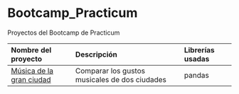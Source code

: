 # Bootcamp_Practicum
Proyectos del Bootcamp de Practicum

| Nombre del proyecto   | Descripción                          | Librerías usadas           |
| :-------------------- | :----------------------------------- |:---------------------------|
| [Música de la gran ciudad](https://github.com/MonicaDeN/Bootcamp_Practicum/blob/12558bf1f27773be362a2b82a175f731a9738539/Proyecto_1/music.ipynb) | Comparar los gustos musicales de dos ciudades | pandas |